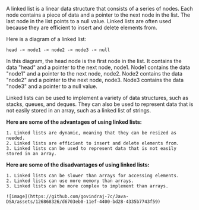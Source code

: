 A linked list is a linear data structure that consists of a series of nodes. Each node contains a piece of data and a pointer to the next node in the list. The last node in the list points to a null value. Linked lists are often used because they are efficient to insert and delete elements from.

Here is a diagram of a linked list:
    
    head -> node1 -> node2 -> node3 -> null

In this diagram, the head node is the first node in the list. It contains the data "head" and a pointer to the next node, node1. Node1 contains the data "node1" and a pointer to the next node, node2. Node2 contains the data "node2" and a pointer to the next node, node3. Node3 contains the data "node3" and a pointer to a null value.

Linked lists can be used to implement a variety of data structures, such as stacks, queues, and deques. They can also be used to represent data that is not easily stored in an array, such as a linked list of strings.

**Here are some of the advantages of using linked lists:**

    1. Linked lists are dynamic, meaning that they can be resized as needed.
    2. Linked lists are efficient to insert and delete elements from.
    3. Linked lists can be used to represent data that is not easily stored in an array.

**Here are some of the disadvantages of using linked lists:**

    1. Linked lists can be slower than arrays for accessing elements.
    2. Linked lists can use more memory than arrays.
    3. Linked lists can be more complex to implement than arrays.

    ![image](https://github.com/govindraj-7c/Java-DSA/assets/126868326/d6703eb0-11ef-4400-bd28-4335b7743f59)
